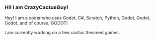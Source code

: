 ### Hi! I am CrazyCactusGuy!

Hey! I am a coder who uses Godot, C#, Scratch, Python, Godot, Godot, Godot,
and of course, GODOT!

I am currently working on a few cactus theamed games.
